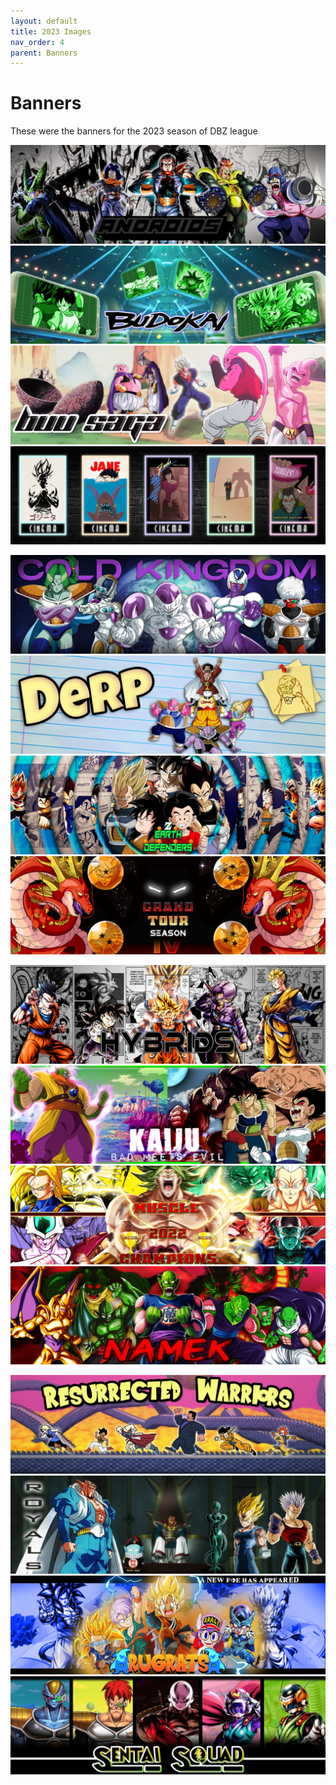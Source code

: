 ```yaml
---
layout: default
title: 2023 Images
nav_order: 4
parent: Banners
---
```



# Banners

These were the banners for the 2023 season of DBZ league

[![](./images/2023/androids.png) ](./images/2023/androids.png)
[![](./images/2023/budokai.png) ](./images/2023/budokai.png)
[![](./images/2023/buuSaga.png) ](./images/2023/buuSaga.png)
[![](./images/2023/cinema.png) ](./images/2023/cinema.png)

[![](./images/2023/coldKingdom.png) ](./images/2023/coldKingdom.png)
[![](./images/2023/derp.png) ](./images/2023/derp.png)
[![](./images/2023/earthDefenders.png) ](./images/2023/earthDefenders.png)
[![](./images/2023/gt.png) ](./images/2023/gt.png)

[![](./images/2023/hybrids.png) ](./images/2023/budokai.png)
[![](./images/2023/kaiju.png) ](./images/2023/kaiju.png)
[![](./images/2023/muscle.png) ](./images/2023/muscle.png)
[![](./images/2023/namek.png) ](./images/2023/namek.png)

[![](./images/2023/resurrectedWarriors.png) ](./images/2023/resurrectedWarriors.png)
[![](./images/2023/royals.png) ](./images/2023/royals.png)
[![](./images/2023/rugrats.png) ](./images/2023/rugrats.png)
[![](./images/2023/sentai.png) ](./images/2023/sentai.png)
